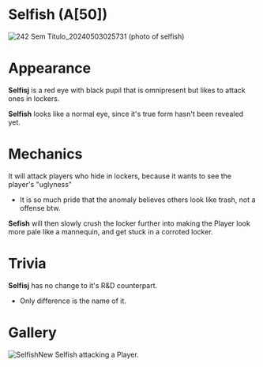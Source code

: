 # Selfish (A[50])
![242 Sem Título_20240503025731](https://github.com/DawdleInTime/RND-Purgatory-Mod-Wiki/assets/168727225/d040fc68-6667-4879-98d6-e11f6d10489b)
(photo of selfish)

# Appearance
__Selfisj__ is a red eye with black pupil that is omnipresent but likes to attack ones in lockers.

__Selfish__ looks like a normal eye, since it's true form hasn't been revealed yet.

# Mechanics
It will attack players who hide in lockers, because it wants to see the player's "uglyness"
- It is so much pride that the anomaly believes others look like trash, not a offense btw.

__Sefish__ will then slowly crush the locker further into making the Player look more pale like a mannequin, and get stuck in a corroted locker.

# Trivia

__Selfisj__ has no change to it's R&D counterpart.
- Only difference is the name of it.

# Gallery
![SelfishNew](https://github.com/DawdleInTime/RND-Purgatory-Mod-Wiki/assets/168727225/aea0de50-cabe-463e-812f-9308a57f548c)
Selfish attacking a Player.
